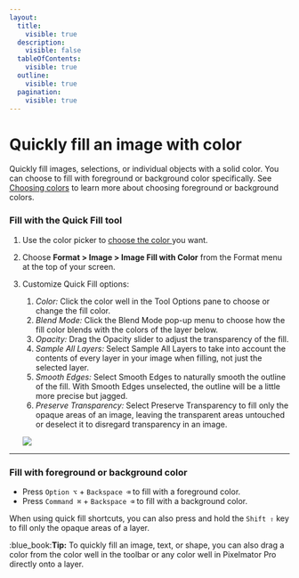 ```yaml
---
layout:
  title:
    visible: true
  description:
    visible: false
  tableOfContents:
    visible: true
  outline:
    visible: true
  pagination:
    visible: true
---
```


# Quickly fill an image with color

Quickly fill images, selections, or individual objects with a solid color. You can choose to fill with foreground or background color specifically. See [Choosing colors](../pixelmator-pro-basics/choose-and-manage-colors-in-pixelmator-pro.md) to learn more about choosing foreground or background colors.

### Fill with the Quick Fill tool

1. Use the color picker to [choose the color ](../pixelmator-pro-basics/choose-and-manage-colors-in-pixelmator-pro.md)you want.
2. Choose **Format > Image > Image Fill with Color** from the Format menu at the top of your screen.
3.  Customize Quick Fill options:

    1. _Color:_ Click the color well in the Tool Options pane to choose or change the fill color.
    2. _Blend Mode:_ Click the Blend Mode pop-up menu to choose how the fill color blends with the colors of the layer below.
    3. _Opacity:_ Drag the Opacity slider to adjust the transparency of the fill.
    4. _Sample All Layers:_ Select Sample All Layers to take into account the contents of every layer in your image when filling, not just the selected layer.
    5. _Smooth Edges:_ Select Smooth Edges to naturally smooth the outline of the fill. With Smooth Edges unselected, the outline will be a little more precise but jagged.
    6. _Preserve Transparency:_ Select Preserve Transparency to fill only the opaque areas of an image, leaving the transparent areas untouched or deselect it to disregard transparency in an image.



    ![](https://help.pixelmator.com/pixelmator-pro/3.5/assets/English/1625134955000.png)

***

### Fill with foreground or background color

* Press `Option ⌥` + `Backspace ⌫` to fill with a foreground color.
* Press `Command ⌘` + `Backspace ⌫` to fill with a background color.

When using quick fill shortcuts, you can also press and hold the `Shift ⇧` key to fill only the opaque areas of a layer.

:blue\_book:**Tip:** To quickly fill an image, text, or shape, you can also drag a color from the color well in the toolbar or any color well in Pixelmator Pro directly onto a layer.
